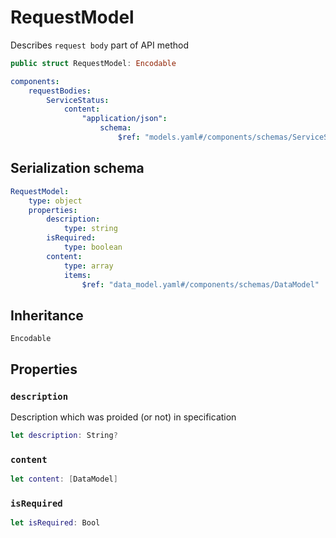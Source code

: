 # RequestModel

Describes `request body` part of API method

``` swift
public struct RequestModel: Encodable
```

``` YAML
components:
    requestBodies:
        ServiceStatus:
            content:
                "application/json":
                    schema:
                        $ref: "models.yaml#/components/schemas/ServiceStatus"
```

## Serialization schema

``` YAML
RequestModel:
    type: object
    properties:
        description:
            type: string
        isRequired:
            type: boolean
        content:
            type: array
            items:
                $ref: "data_model.yaml#/components/schemas/DataModel"
```

## Inheritance

`Encodable`

## Properties

### `description`

Description which was proided (or not) in specification

``` swift
let description: String?
```

### `content`

``` swift
let content: [DataModel]
```

### `isRequired`

``` swift
let isRequired: Bool
```
